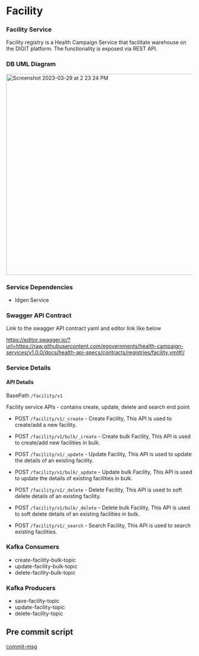 # Facility

### Facility Service
Facility registry is a Health Campaign Service that facilitate warehouse on the DIGIT platform. The functionality is exposed via REST API.

### DB UML Diagram

<img width="541" alt="Screenshot 2023-03-29 at 2 23 24 PM" src="https://user-images.githubusercontent.com/123379163/228481126-e55c4d15-196c-4991-83cf-dffd10d1edc2.png">

### Service Dependencies
- Idgen Service

### Swagger API Contract
Link to the swagger API contract yaml and editor link like below

https://editor.swagger.io/?url=https://raw.githubusercontent.com/egovernments/health-campaign-services/v1.0.0/docs/health-api-specs/contracts/registries/facility.yml#!/

### Service Details

#### API Details
BasePath `/facility/v1`

Facility service APIs - contains create, update, delete and search end point

* POST `/facility/v1/_create` - Create Facility, This API is used to create/add a new facility.

* POST `/facility/v1/bulk/_create` - Create bulk Facility, This API is used to create/add new facilities in bulk.

* POST `/facility/v1/_update` - Update Facility, This API is used to update the details of an existing facility.

* POST `/facility/v1/bulk/_update` - Update bulk Facility, This API is used to update the details of existing facilities in bulk.

* POST `/facility/v1/_delete` - Delete Facility, This API is used to soft delete details of an existing facility.

* POST `/facility/v1/bulk/_delete` - Delete bulk Facility, This API is used to soft delete details of an existing facilities in bulk.

* POST `/facility/v1/_search` - Search Facility, This API is used to search existing facilities.

### Kafka Consumers

- create-facility-bulk-topic
- update-facility-bulk-topic
- delete-facility-bulk-topic

### Kafka Producers

- save-facility-topic
- update-facility-topic
- delete-facility-topic

## Pre commit script

[commit-msg](https://gist.github.com/jayantp-egov/14f55deb344f1648503c6be7e580fa12)
